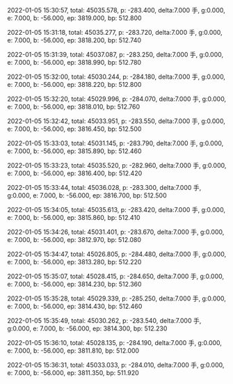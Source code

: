 2022-01-05 15:30:57, total: 45035.578, p: -283.400, delta:7.000 手, g:0.000, e: 7.000, b: -56.000, ep: 3819.000, bp: 512.800

2022-01-05 15:31:18, total: 45035.277, p: -283.720, delta:7.000 手, g:0.000, e: 7.000, b: -56.000, ep: 3818.200, bp: 512.740

2022-01-05 15:31:39, total: 45037.087, p: -283.250, delta:7.000 手, g:0.000, e: 7.000, b: -56.000, ep: 3818.990, bp: 512.780

2022-01-05 15:32:00, total: 45030.244, p: -284.180, delta:7.000 手, g:0.000, e: 7.000, b: -56.000, ep: 3818.220, bp: 512.800

2022-01-05 15:32:20, total: 45029.996, p: -284.070, delta:7.000 手, g:0.000, e: 7.000, b: -56.000, ep: 3818.010, bp: 512.760

2022-01-05 15:32:42, total: 45033.951, p: -283.550, delta:7.000 手, g:0.000, e: 7.000, b: -56.000, ep: 3816.450, bp: 512.500

2022-01-05 15:33:03, total: 45031.145, p: -283.790, delta:7.000 手, g:0.000, e: 7.000, b: -56.000, ep: 3815.890, bp: 512.460

2022-01-05 15:33:23, total: 45035.520, p: -282.960, delta:7.000 手, g:0.000, e: 7.000, b: -56.000, ep: 3816.400, bp: 512.420

2022-01-05 15:33:44, total: 45036.028, p: -283.300, delta:7.000 手, g:0.000, e: 7.000, b: -56.000, ep: 3816.700, bp: 512.500

2022-01-05 15:34:05, total: 45035.613, p: -283.420, delta:7.000 手, g:0.000, e: 7.000, b: -56.000, ep: 3815.860, bp: 512.410

2022-01-05 15:34:26, total: 45031.401, p: -283.670, delta:7.000 手, g:0.000, e: 7.000, b: -56.000, ep: 3812.970, bp: 512.080

2022-01-05 15:34:47, total: 45026.805, p: -284.480, delta:7.000 手, g:0.000, e: 7.000, b: -56.000, ep: 3813.280, bp: 512.220

2022-01-05 15:35:07, total: 45028.415, p: -284.650, delta:7.000 手, g:0.000, e: 7.000, b: -56.000, ep: 3814.230, bp: 512.360

2022-01-05 15:35:28, total: 45029.339, p: -285.250, delta:7.000 手, g:0.000, e: 7.000, b: -56.000, ep: 3814.430, bp: 512.460

2022-01-05 15:35:49, total: 45030.262, p: -283.540, delta:7.000 手, g:0.000, e: 7.000, b: -56.000, ep: 3814.300, bp: 512.230

2022-01-05 15:36:10, total: 45028.135, p: -284.190, delta:7.000 手, g:0.000, e: 7.000, b: -56.000, ep: 3811.810, bp: 512.000

2022-01-05 15:36:31, total: 45033.033, p: -284.010, delta:7.000 手, g:0.000, e: 7.000, b: -56.000, ep: 3811.350, bp: 511.920